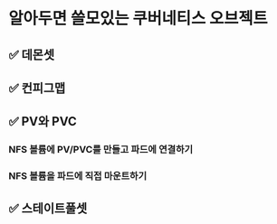# 알아두면 쓸모있는 쿠버네티스 오브젝트
## ✅ 데몬셋
## ✅ 컨피그맵
## ✅ PV와 PVC
### NFS 볼륨에 PV/PVC를 만들고 파드에 연결하기
### NFS 볼륨을 파드에 직접 마운트하기
## ✅ 스테이트풀셋
